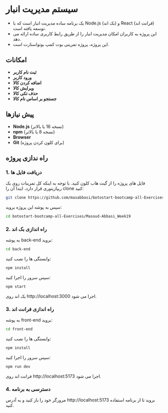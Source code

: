 # سیستم مدیریت انبار

- یک برنامه ساده مدیریت انبار است که با Node.js (بک اند) و React (فرانت اند) توسعه یافته است.
- این پروژه به کاربران امکان مدیریت انبار را از طریق رابط کاربری ساده ارائه می دهد.
- این پروژه، پروژه تمرینی بوت کمپ بوتواستارت است.

## امکانات
- **ثبت نام کاربر**
- **ورود کاربر**
- **اضافه کردن کالا**
- **ویرایش کالا**
- **حذف تکی کالا**
- **جستجو بر اساس نام کالا**

## پیش نیازها
- **Node.js** (نسخه 16 یا بالاتر)
- **npm** (نسخه 8 یا بالاتر)
- **Browser**
- **Git** (برای کلون کردن پروژه)

## راه‌ ندازی پروژه

### 1. دریافت فایل ها
فایل های پروژه را از گیت هاب کلون کنید.
با توجه به اینکه کل تمرینات روی یک ریپازیتوری قرار دارد، ابتدا آن را clone کنید:
```bash
git clone https://github.com/masabbasi/botostart-bootcamp-all-Exercises.git
```
سپس به پوشه این پروژه بروید:
```bash
cd botostart-bootcamp-all-Exercises/Masoud-Abbasi_Week19
```
### 2. راه اندازی بک اند
به پوشه back-end بروید:
```bash
cd back-end
```
وابستگی ها را نصب کنید:
```bash
npm install
```
سپس سرور را اجرا کنید:
```bash
npm start
```
بک اند روی http://localhost:3000 اجرا می شود.

### 3. راه اندازی فرانت اند
به پوشه front-end بروید:
```bash
cd front-end
```
وابستگی ها را نصب کنید:
```bash
npm install
```
سپس سرور را اجرا کنید:
```bash
npm run dev
```
فرانت اند روی http://localhost:5173 اجرا می شود.

### 4. دسترسی به برنامه
مرورگر خود را باز کنید و به آدرس http://localhost:5173 بروید تا از برنامه استفاده کنید.
